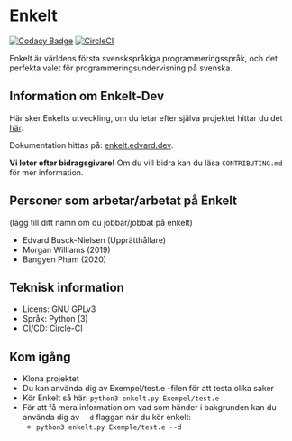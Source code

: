 # Enkelt

[![Codacy Badge](https://api.codacy.com/project/badge/Grade/3804274f9a3242319d4b9d3f717d1428)](https://app.codacy.com/app/Enkelt/Enkelt-Dev?utm_source=github.com&utm_medium=referral&utm_content=Enkelt/Enkelt-Dev&utm_campaign=Badge_Grade_Dashboard)
[![CircleCI](https://circleci.com/gh/Enkelt/Enkelt-Dev.svg?style=svg)](https://circleci.com/gh/Enkelt/Enkelt-Dev)

Enkelt är världens första svenskspråkiga programmeringsspråk, och det perfekta valet för programmeringsundervisning på
svenska.

## Information om Enkelt-Dev

Här sker Enkelts utveckling, om du letar efter själva projektet hittar du det [här](https://github.com/Enkelt/Enkelt).

Dokumentation hittas på: [enkelt.edvard.dev](https://enkelt.edvard.dev).

__Vi leter efter bidragsgivare!__
Om du vill bidra kan du läsa `CONTRIBUTING.md` för mer information.

## Personer som arbetar/arbetat på Enkelt

(lägg till ditt namn om du jobbar/jobbat på enkelt)

- Edvard Busck-Nielsen (Upprätthållare)
- Morgan Williams (2019)
- Bangyen Pham (2020)

## Teknisk information

- Licens: GNU GPLv3
- Språk: Python (3)
- CI/CD: Circle-CI

## Kom igång

- Klona projektet
- Du kan använda dig av Exempel/test.e -filen för att testa olika saker
- Kör Enkelt så här: `python3 enkelt.py Exempel/test.e`
- För att få mera information om vad som händer i bakgrunden kan du använda dig av `--d` flaggan när du kör enkelt:
	- `python3 enkelt.py Exemple/test.e --d`
